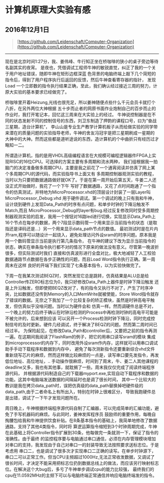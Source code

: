 ﻿# 计算机原理大实验有感
## 2016年12月1日

> [https://github.com/Leidenschaft/Computer-Organization](https://github.com/Leidenschaft/Computer-Organization)

------

现在是北京时间1:27分，我、姜伟峰、牛行知正坐在桥咖啡的狭小的桌子旁边等待名副其实的夜宵。
是夜也，凭借调试工程师牛神的敏锐直觉，纠正了我的一个关于用户地址错误，随即牛神在矩形边框深蓝
色背景的电脑终端上敲下几个简短的指令后，得到了用户程序执行后返回的反馈，然后牛神查看寄存器的指针，
发现Load 一个立即数的指令执行结果正确，至此，我们确认经过接近三周的努力，计原大实验的基本要求已经做完了。

桥咖啡里开着Heizung,光线也很充足，所以姜神随便点些什么千元会员卡就打个八折，在另外两位大神根据
五十步而止者的网原书面作业炮制自己的百步而止的作业时，我打开笔记本，回忆这三周来在大实验上的经过。
牛神说控制器是在不同的状态发射不同的控制信号的东西，刘卫东制造了押韵的课程口号，曰为“奋战三星期，造台计算机”，
李山山是专业生产教学计算机板子从而给做实验的同学带来潜在的质量问题的实验指导老师，牛神的舍友冯冠宇是把三星期刷成一星期的
大神中的大神。然而这些都是道听途说的东西，造计算机的个中曲折只有经历过才略知一二。

所谓造计算机，指的是用VHDL高级编程语言在大规模可编程逻辑器件FPGA上实现RISC的16位CPU。可选择的方案主要有多周期和流水两种，
我们组根据我一拍脑门的决定准备做多周期CPU，主要是我之前花了一个通宵阅读并仿真了网上某个多周期CPU的源代码，而实验指导书上面又有
多周期控制器观测实验的教程，当时以为只要把数据通路做好就OK了。于是在第一周开始后第五天，牛姜二人还没正式开始做时，我花了一个下午
写好了数据通路，又花了点时间跑通了一个指令的仿真测试，并特地为MicroProcessor.vhd的顶层设计封装了一层Layer叫MicroProcessor_Debug.vhd
用于硬件调试。第一个调试的晚上只有我和牛神，设计烧到硬件上发现Data_Path的时序有点问题，和单步时钟的下降沿触发不Match,而且
MicroProcessor_Debug的layer有bug.经过反复修改同时受多周期控制器观测实验的启发，我用一个按钮对16路led进行切换，实现显示Data_Path上
16个节点在每步的数据，两个7段显示数码管一个用来显示当前指令的状态（是取指还是译码还是...）另一个用来显示data_path节点的数值。
最初测试时是在片内开ram,程序可以随设计一起烧入，避免处理访问外设sram的时序问题。原本我是用一个数码管显示当前是执行第几条指令，
在牛神的建议下改为显示当前指令的状态，确实在单条指令执行都不对的情况下原来的做法没有意义。尽管第一晚波折很多，但实际测试时我们
直接和仿真波形进行全盘对比，极大地减轻了人工校验数据通路节点数据在各步正确性的问题，而且Load Word指令执行正确。第一周周末在这样
良好的开端下我们实现了七条基本指令，以为实验快做完了。

下周一在我某次测试BEQZ时，突然发现它总是跳转，仿真结果是ALU总是给Controller传ZERO标志位为0，我只好修改Data_Path上器件是时钟下降沿触发
还是上升沿触发，但即使把BEQZ改对了，有的指令又执行不对了，产生了时序冲突，比如数据还没传到Memory的入口MemWrite就被使能，Store
Word指令就存了错误的数据。无奈之下我加了一个比较复杂的矫正模块，虽然是时钟高电平触发，但仿真似乎没啥问题。当时以为硬件会和
仿真一样。然而调硬件总是不对，一个晚上的努力后终于确认在时钟沿检测的Process中再检测时钟的高电平可能是不被允许的，后来想到应该
可以另开一个Process检测时钟下降沿，同时完成控制信号的及时更新。硬件几经调试，终于解决了BEQZ的问题。然而第二周时间已经过半。
为保险起见，在修改Data_Path和controller后，又要把之前的指令再测一遍。在这期间我阅读了FlashRam的例子，把它的用串口读写sram的模块
集成到microprocessor的内存下，同时改用外设sram作内存，这样就可以用串口调试助手手动下载程序和数据到内存中，
避免了每次测新指令还要重新综合vhd文件重新烧写芯片的麻烦，然而这样做比较麻烦的一点是，读写串口要先发指令，再发低位地址、高位地址，..
手动操作很麻烦，时间到了周末，牛、姜二人其他课程的deadline又多，我也有其他事，就耽搁了一些。周末我仅仅完成了阅读终端程序源代码，
并根据源代码制造自己的下载器myport.exe,实现自动下载程序和数据的功能。这其中电脑端发送数据的间隔延时也是调了很长时间，
其中一个比较大的教训是我在拷贝data_path时，误把仿真级的data_path替换掉吧硬件级的data_path,由于二者命名上有所出入，特别在时钟上很难区分，
导致我跑硬件总是出错，调试了一下午才发现问题所在。

周日晚上，牛神根据终端程序源代码自制了汇编器，可以完成简单的汇编功能，避免了手写机器码的麻烦。与此同时，姜神发挥程序员
鼓励师的重要作用，每晚自掏腰包给我和牛神提供饮食补贴。在8条基本指令的基础上，我简单地修改了数据通路，支持了其他4类指令，同时将
算逻运算指令缩短到3个时钟周期完成，牛神在此基础上将Controller指令扩展到30条，他每做完一条就测一下，保证了指令的准确性。由于最终
的监控程序要与电脑通过串口通信，必须在内存管理模块增加对串口的支持，我发现由于自己对串口一的封装导致无法按照要求送标志位。于是考虑用
串口二，也是调试了很多次才实现串口二正确的读写。在单步时钟源下，串口二可以正常工作。但当CPU主频超过1000Hz,无法正常收发数据，又调试了
很长时间，才决定不能采用把标志位扔到数据总线上的做法，而应该另行映射标志位。在解决这个大bug后，多亏了牛神单步调试cpu的能力比较强，
最终我们的cpu在11.0592MHz的主频下可以与电脑终端正常通信并响应电脑终端发的指令。